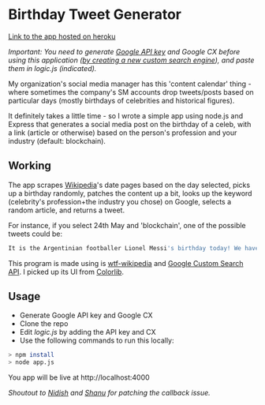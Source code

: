 # Birthday Tweet Generator

[Link to the app hosted on heroku](https://historytweet.herokuapp.com/)

*Important: You need to generate [Google API key](https://code.google.com/apis/console/) and Google CX before using this application ([by creating a new custom search engine](https://cse.google.com/all)), and paste them in logic.js (indicated).*

My organization's social media manager has this 'content calendar' thing - where sometimes the company's SM accounts drop tweets/posts based on particular days (mostly birthdays of celebrities and historical figures).

It definitely takes a little time - so I wrote a simple app using node.js and Express that generates a social media post on the birthday of a celeb, with a link (article or otherwise) based on the person's profession and your industry (default: blockchain).

## Working

The app scrapes [Wikipedia](https://en.wikipedia.org/wiki/Category:Days)'s date pages based on the day selected, picks up a birthday randomly, patches the content up a bit, looks up the keyword (celebrity's profession+the industry you chose) on Google, selects a random article, and returns a tweet.

For instance, if you select 24th May and 'blockchain', one of the possible tweets could be:

```sh
It is the Argentinian footballer Lionel Messi's birthday today! We have a cool link for you #OnThisDay: "Hal Robson-Kanu interview: West Brom striker by day, blockchain ...https://www.independent.co.uk/sport/football/football-league/hal-robsonkanu-west-bromwich-albion-championship-interview-blockchain-bitcoin-cambridge-analytica-a8476756.html #footballer #blockchain #blockchaintechnology
```

This program is made using is [wtf-wikipedia](https://www.npmjs.com/package/wtf_wikipedia) and [Google Custom Search API](https://developers.google.com/custom-search/v1/overview). I picked up its UI from [Colorlib](https://colorlib.com).

## Usage
* Generate Google API key and Google CX
* Clone the repo
* Edit *logic.js* by adding the API key and CX
* Use the following commands to run this locally:

```sh
> npm install
> node app.js
```
You app will be live at http://localhost:4000


*Shoutout to [Nidish](https://github.com/nidishkr21) and [Shanu](https://github.com/sgoyanka) for patching the callback issue.*

